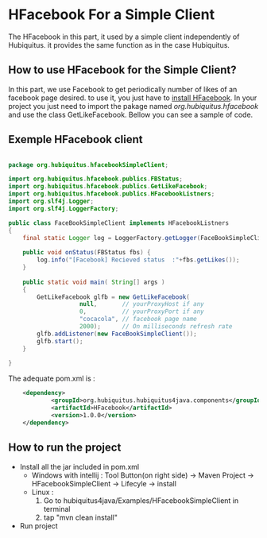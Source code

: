 # HFacebook For a Simple Client 

The HFacebook in this part, it used by a simple client independently of Hubiquitus. it provides the same function as in the case Hubiquitus.

## How to use HFacebook  for the Simple Client? 

In this part, we use Facebook to get periodically number of likes of an facebook page desired. to use it, you just have to [install HFacebook](https://github.com/hubiquitus/hubiquitus4java/blob/master/doc/installation_HFacebook.md). In your project you just need to import the pakage named _org.hubiquitus.hfacebook_ and use the class GetLikeFacebook. 
Bellow you can see a sample of code. 

## Exemple HFacebook client 

```java

package org.hubiquitus.hfacebookSimpleClient;

import org.hubiquitus.hfacebook.publics.FBStatus;
import org.hubiquitus.hfacebook.publics.GetLikeFacebook;
import org.hubiquitus.hfacebook.publics.HFacebookListners;
import org.slf4j.Logger;
import org.slf4j.LoggerFactory;

public class FaceBookSimpleClient implements HFacebookListners
{
	final static Logger log = LoggerFactory.getLogger(FaceBookSimpleClient.class);
	
    public void onStatus(FBStatus fbs) {
    	log.info("[Facebook] Recieved status  :"+fbs.getLikes());
	}
    
	public static void main( String[] args )
    {		
		GetLikeFacebook glfb = new GetLikeFacebook(
					null, 		// yourProxyHost if any
					0,			// yourProxyPort if any
					"cocacola",	// facebook page name
					2000);		// On milliseconds refresh rate
		glfb.addListener(new FaceBookSimpleClient());
		glfb.start();
    }
	
}
```

The adequate pom.xml is :

```xml
	<dependency>
			<groupId>org.hubiquitus.hubiquitus4java.components</groupId>
			<artifactId>HFacebook</artifactId>
			<version>1.0.0</version>
	</dependency>
```

## How to run the project

  * Install all the jar included in pom.xml
     - Windows with intellij : Tool Button(on right side) -> Maven Project -> HFacebookSimpleClient -> Lifecyle -> install
     - Linux : 
     	1. Go to hubiquitus4java/Examples/HFacebookSimpleClient in terminal
     	2. tap "mvn clean install"
  * Run project
